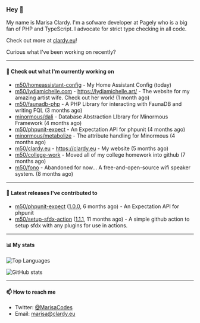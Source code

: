 ### Hey 👋

My name is Marisa Clardy. I'm a sofware developer at Pagely who is a big fan of PHP and TypeScript. I advocate for strict type checking in all code.

Check out more at [clardy.eu](https://clardy.eu)!

Curious what I've been working on recently?

---

#### 👷  Check out what I'm currently working on

- [m50/homeassistant-config](https://github.com/m50/homeassistant-config) - My Home Assistant Config (today)
- [m50/lydiamichelle.com](https://github.com/m50/lydiamichelle.com) - https://lydiamichelle.art/ - The website for my amazing artist wife. Check out her work! (1 month ago)
- [m50/faunadb-php](https://github.com/m50/faunadb-php) - A PHP Library for interacting with FaunaDB and writing FQL (3 months ago)
- [minormous/dali](https://github.com/minormous/dali) - Database Abstraction LIbrary for Minormous Framework (4 months ago)
- [m50/phpunit-expect](https://github.com/m50/phpunit-expect) - An Expectation API for phpunit (4 months ago)
- [minormous/metabolize](https://github.com/minormous/metabolize) - The attribute handling for Minormous (4 months ago)
- [m50/clardy.eu](https://github.com/m50/clardy.eu) - https://clardy.eu - My website (5 months ago)
- [m50/college-work](https://github.com/m50/college-work) - Moved all of my college homework into github (7 months ago)
- [m50/fono](https://github.com/m50/fono) - Abandoned for now... A free-and-open-source wifi speaker system. (8 months ago)

---

#### 🔭  Latest releases I've contributed to

- [m50/phpunit-expect](https://github.com/m50/phpunit-expect) ([1.0.0](https://github.com/m50/phpunit-expect/releases/tag/1.0.0), 6 months ago) - An Expectation API for phpunit
- [m50/setup-sfdx-action](https://github.com/m50/setup-sfdx-action) ([1.1.1](https://github.com/m50/setup-sfdx-action/releases/tag/1.1.1), 11 months ago) - A simple github action to setup sfdx with any plugins for use in actions.

---

#### 📊  My stats

![Top Languages](https://github-readme-stats.vercel.app/api/top-langs/?username=m50&hide=javascript,css,html&layout=compact&langs_count=8)

![GitHub stats](https://github-readme-stats.vercel.app/api?username=m50&count_private=1&show_icons=true)

---

#### 📫  How to reach me

- Twitter: [@MarisaCodes](https://twitter.com/MarisaCodes)
- Email: [marisa@clardy.eu](mailto://marisa@clardy.eu)
